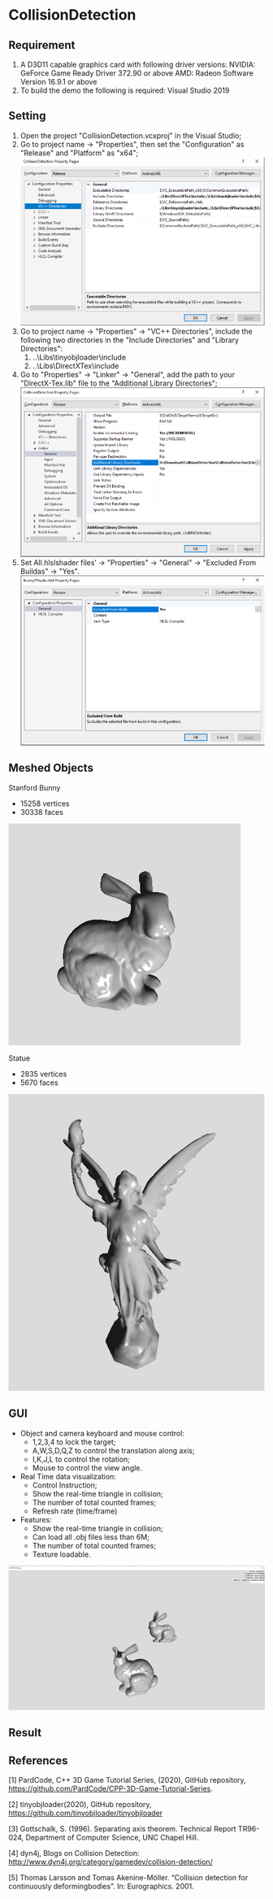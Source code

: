 # CollisionDetection
## Requirement
1. A D3D11 capable graphics card with following driver versions:
NVIDIA: GeForce Game Ready Driver 372.90 or above
AMD: Radeon Software Version 16.9.1 or above
2. To build the demo the following is required:
Visual Studio 2019

## Setting
1. Open the project "CollisionDetection.vcxproj" in the Visual Studio;
2. Go to project name -> "Properties", then set the "Configuration" as "Release" and "Platform" as "x64";
![alt text](https://github.com/Sission/CollisionDetection/blob/main/Images/VSDirect.png)
3. Go to project name -> "Properties" -> "VC++ Directories", include the following two directories in the "Include Directories" and "Library Directories":
    1. ..\Libs\tinyobjloader\include
    1. ..\Libs\DirectXTex\include
4. Go to "Properties" -> "Linker" -> "General", add the path to your "DirectX-Tex.lib" file to the "Additional Library Directories";
![alt text](https://github.com/Sission/CollisionDetection/blob/main/Images/Linker.png)
5. Set All.hlslshader files’ -> "Properties" -> "General" -> "Excluded From Buildas" -> "Yes".
![alt text](https://github.com/Sission/CollisionDetection/blob/main/Images/HSLS.png)
## Meshed Objects
Stanford Bunny
* 15258 vertices
* 30338 faces

![alt text](https://github.com/Sission/CollisionDetection/blob/main/Images/BunnyMesh.png)

Statue
* 2835 vertices
* 5670 faces

![alt text](https://github.com/Sission/CollisionDetection/blob/main/Images/statue.png)

## GUI
* Object and camera keyboard and mouse control:
    * 1,2,3,4 to lock the target;
    * A,W,S,D,Q,Z to control the translation along axis;
    * I,K,J,L to control the rotation;
    * Mouse to control the view angle.
* Real Time data visualization:
    * Control Instruction;
    * Show the real-time triangle in collision;
    * The number of total counted frames;
    * Refresh rate (time/frame)
* Features:
    * Show the real-time triangle in collision;
    * Can load all .obj files less than 6M;
    * The number of total counted frames;
    * Texture loadable.

![alt text](https://github.com/Sission/CollisionDetection/blob/main/Images/GUI.png)
## Result
## References
[1] PardCode, C++ 3D Game Tutorial Series, (2020), GitHub repository, https://github.com/PardCode/CPP-3D-Game-Tutorial-Series.

[2] tinyobjloader(2020), GitHub repository, https://github.com/tinyobjloader/tinyobjloader

[3] Gottschalk, S. (1996). Separating axis theorem. Technical Report TR96-024, Department of Computer Science, UNC Chapel Hill.

[4] dyn4j, Blogs on Collision Detection: http://www.dyn4j.org/category/gamedev/collision-detection/

[5] Thomas Larsson and Tomas Akenine-Möller. “Collision detection for continuously deformingbodies”. In: Eurographics. 2001.
